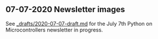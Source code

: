 ## 07-07-2020 Newsletter images

See [_drafts/2020-07-07-draft.md](../../_drafts/2020-07-07-draft.md) for the July 7th Python on Microcontrollers newsletter in progress.
